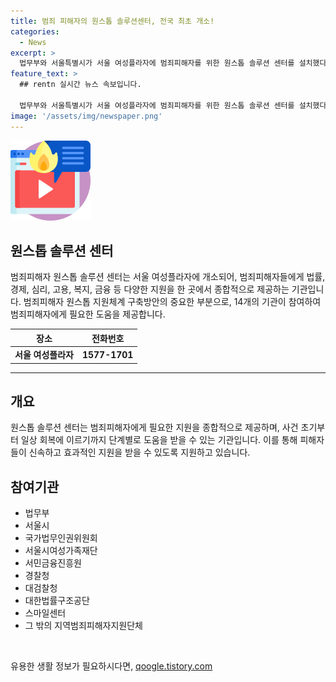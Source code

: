 ```yaml
---
title: 범죄 피해자의 원스톱 솔루션센터, 전국 최초 개소!
categories:
  - News
excerpt: >
  법무부와 서울특별시가 서울 여성플라자에 범죄피해자를 위한 원스톱 솔루션 센터를 설치했다. 이는 법률, 경제, 심리, 고용, 복지, 금융 등 다양한 지원을 한 곳에서 받을 수 있는 기관으로, 피해자들에게 신속한 도움을 제공하기 위한 노력의 일환이다. 이를 통해 누구나 편리하게 필요한 도움을 받을 수 있고, 사건 초기부터 회복까지 종합적인 솔루션을 제공받을 수 있다. 이에 대한 기대와 관련하여 법무부 장관과 서울시장의 긍정적인 발언이 이뤄졌다.
feature_text: >
  ## rentn 실시간 뉴스 속보입니다.

  법무부와 서울특별시가 서울 여성플라자에 범죄피해자를 위한 원스톱 솔루션 센터를 설치했다. 이는 법률, 경제, 심리, 고용, 복지, 금융 등 다양한 지원을 한 곳에서 받을 수 있는 기관으로, 피해자들에게 신속한 도움을 제공하기 위한 노력의 일환이다. 이를 통해 누구나 편리하게 필요한 도움을 받을 수 있고, 사건 초기부터 회복까지 종합적인 솔루션을 제공받을 수 있다. 이에 대한 기대와 관련하여 법무부 장관과 서울시장의 긍정적인 발언이 이뤄졌다.
image: '/assets/img/newspaper.png'
---
```


<p><img src="/assets/img/news.png" alt="rentncar 속보" /></p>

<h2 data-ke-size="size26">원스톱 솔루션 센터</h2>

<p data-ke-size="size16">범죄피해자 원스톱 솔루션 센터는 서울 여성플라자에 개소되어, 범죄피해자들에게 법률, 경제, 심리, 고용, 복지, 금융 등 다양한 지원을 한 곳에서 종합적으로 제공하는 기관입니다. 범죄피해자 원스톱 지원체계 구축방안의 중요한 부분으로, 14개의 기관이 참여하여 범죄피해자에게 필요한 도움을 제공합니다.</p>

<table>
<thead>
<tr>
<th>장소</th>
<th>전화번호</th>
</tr>
</thead>
<tbody>
<tr>
<td style="text-align: center; height: 17px;"><b>서울 여성플라자</b></td>
<td style="text-align: center; height: 17px;"><b>1577-1701</b></td>
</tr>
</tbody>
</table>

<hr>

<h2 data-ke-size="size26">개요</h2>

<p data-ke-size="size16">원스톱 솔루션 센터는 범죄피해자에게 필요한 지원을 종합적으로 제공하며, 사건 초기부터 일상 회복에 이르기까지 단계별로 도움을 받을 수 있는 기관입니다. 이를 통해 피해자들이 신속하고 효과적인 지원을 받을 수 있도록 지원하고 있습니다.</p>

<h2 data-ke-size="size26">참여기관</h2>

<ul>
<li>법무부</li>
<li>서울시</li>
<li>국가법무인권위원회</li>
<li>서울시여성가족재단</li>
<li>서민금융진흥원</li>
<li>경찰청</li>
<li>대검찰청</li>
<li>대한법률구조공단</li>
<li>스마일센터</li>
<li>그 밖의 지역범죄피해자지원단체</li>
</ul>

<p data-ke-size="size16">&nbsp;</p>
유용한 생활 정보가 필요하시다면, <a href="https://qoogle.tistory.com" rel="dofollow">qoogle.tistory.com</a>



